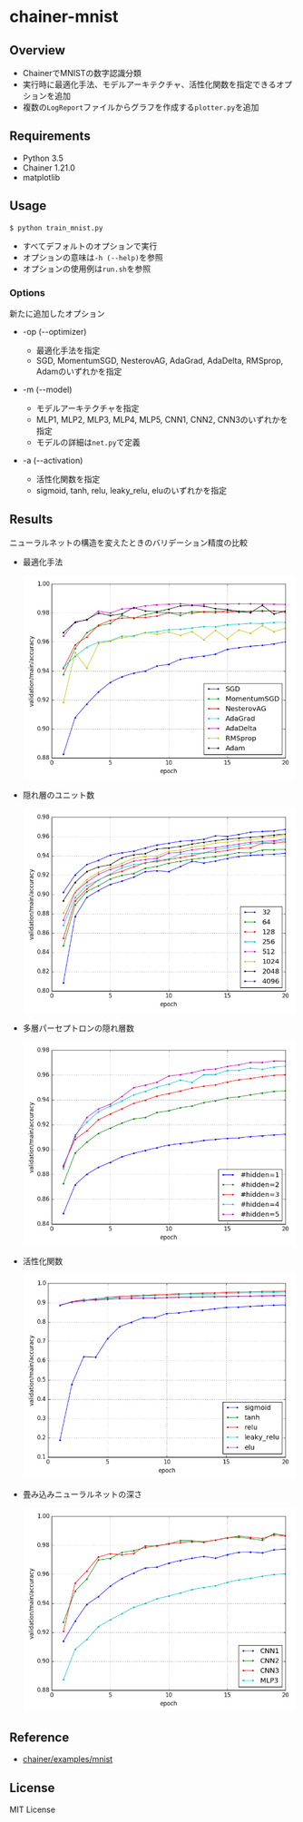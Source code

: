 # chainer-mnist

## Overview

- ChainerでMNISTの数字認識分類
- 実行時に最適化手法、モデルアーキテクチャ、活性化関数を指定できるオプションを追加
- 複数の`LogReport`ファイルからグラフを作成する`plotter.py`を追加

## Requirements

- Python 3.5
- Chainer 1.21.0
- matplotlib

## Usage

```
$ python train_mnist.py
```

- すべてデフォルトのオプションで実行
- オプションの意味は`-h (--help)`を参照
- オプションの使用例は`run.sh`を参照

### Options

新たに追加したオプション

- -op (--optimizer)

  - 最適化手法を指定
  - SGD, MomentumSGD, NesterovAG, AdaGrad, AdaDelta, RMSprop, Adamのいずれかを指定

- -m (--model)

  - モデルアーキテクチャを指定
  - MLP1, MLP2, MLP3, MLP4, MLP5, CNN1, CNN2, CNN3のいずれかを指定
  - モデルの詳細は`net.py`で定義

- -a (--activation)

  - 活性化関数を指定
  - sigmoid, tanh, relu, leaky_relu, eluのいずれかを指定

## Results

ニューラルネットの構造を変えたときのバリデーション精度の比較

- 最適化手法

  ![optimizers](plot/optimizers/opt_val_acc.png)

- 隠れ層のユニット数

  ![unit](plot/unit/unit_val_acc.png)

- 多層パーセプトロンの隠れ層数

  ![mlp](plot/mlp/mlp_val_acc.png)

- 活性化関数

  ![act](plot/act/act_val_acc.png)

- 畳み込みニューラルネットの深さ

  ![cnn](plot/cnn/cnn_val_acc.png)

## Reference

- [chainer/examples/mnist](https://github.com/pfnet/chainer/tree/master/examples/mnist)

## License

MIT License
